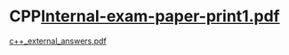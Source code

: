 # CPP[Internal-exam-paper-print1.pdf](https://github.com/yeswaraditya/CPP/files/13553967/Internal-exam-paper-print1.pdf)
[c++_external_answers.pdf](https://github.com/yeswaraditya/CPP/files/13553970/c%2B%2B_external_answers.pdf)
